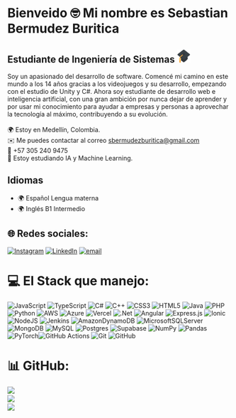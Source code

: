 Bienveido 🤓 Mi nombre es Sebastian Bermudez Buritica
==========================================================================================================================================

Estudiante de Ingeniería de Sistemas <img src="https://github.com/twitter/twemoji/blob/master/assets/svg/1f393.svg" width="30" height="30">
------------------

Soy un apasionado del desarrollo de software. Comencé mi camino en este mundo a los 14 años gracias a los videojuegos y su desarrollo, empezando con el estudio de Unity y C#. Ahora soy estudiante de desarrollo web e inteligencia artificial, con una gran ambición por nunca dejar de aprender y por usar mi conocimiento para ayudar a empresas y personas a aprovechar la tecnología al máximo, contribuyendo a su evolución.<br>
<br>
🌍 Estoy en Medellín, Colombia.<br>
✉️ Me puedes contactar al correo sbermudezburitica@gmail.com<br>
📱 +57 305 240 9475<br>
🧠 Estoy estudiando IA y Machine Learning.<br>

## Idiomas
* 🌍  Español Lengua materna
* 🌍  Inglés B1 Intermedio


## 🌐 Redes sociales:
[![Instagram](https://img.shields.io/badge/Instagram-%23E4405F.svg?logo=Instagram&logoColor=white)](https://instagram.com/simontry) [![LinkedIn](https://img.shields.io/badge/LinkedIn-%230077B5.svg?logo=linkedin&logoColor=white)](https://linkedin.com/in/simon-sanchez-maya) [![email](https://img.shields.io/badge/Email-D14836?logo=gmail&logoColor=white)](mailto:simon.sanchezmaya2000@gmail.com) 

# 💻 El Stack que manejo:
![JavaScript](https://img.shields.io/badge/javascript-%23323330.svg?style=for-the-badge&logo=javascript&logoColor=%23F7DF1E) ![TypeScript](https://img.shields.io/badge/typescript-%23007ACC.svg?style=for-the-badge&logo=typescript&logoColor=white) ![C#](https://img.shields.io/badge/c%23-%23239120.svg?style=for-the-badge&logo=csharp&logoColor=white) ![C++](https://img.shields.io/badge/c++-%2300599C.svg?style=for-the-badge&logo=c%2B%2B&logoColor=white) ![CSS3](https://img.shields.io/badge/css3-%231572B6.svg?style=for-the-badge&logo=css3&logoColor=white) ![HTML5](https://img.shields.io/badge/html5-%23E34F26.svg?style=for-the-badge&logo=html5&logoColor=white) ![Java](https://img.shields.io/badge/java-%23ED8B00.svg?style=for-the-badge&logo=openjdk&logoColor=white) ![PHP](https://img.shields.io/badge/php-%23777BB4.svg?style=for-the-badge&logo=php&logoColor=white) ![Python](https://img.shields.io/badge/python-3670A0?style=for-the-badge&logo=python&logoColor=ffdd54) ![AWS](https://img.shields.io/badge/AWS-%23FF9900.svg?style=for-the-badge&logo=amazon-aws&logoColor=white) ![Azure](https://img.shields.io/badge/azure-%230072C6.svg?style=for-the-badge&logo=microsoftazure&logoColor=white) ![Vercel](https://img.shields.io/badge/vercel-%23000000.svg?style=for-the-badge&logo=vercel&logoColor=white) ![.Net](https://img.shields.io/badge/.NET-5C2D91?style=for-the-badge&logo=.net&logoColor=white) ![Angular](https://img.shields.io/badge/angular-%23DD0031.svg?style=for-the-badge&logo=angular&logoColor=white) ![Express.js](https://img.shields.io/badge/express.js-%23404d59.svg?style=for-the-badge&logo=express&logoColor=%2361DAFB) ![Ionic](https://img.shields.io/badge/Ionic-%233880FF.svg?style=for-the-badge&logo=Ionic&logoColor=white) ![NodeJS](https://img.shields.io/badge/node.js-6DA55F?style=for-the-badge&logo=node.js&logoColor=white) ![Jenkins](https://img.shields.io/badge/jenkins-%232C5263.svg?style=for-the-badge&logo=jenkins&logoColor=white) ![AmazonDynamoDB](https://img.shields.io/badge/Amazon%20DynamoDB-4053D6?style=for-the-badge&logo=Amazon%20DynamoDB&logoColor=white) ![MicrosoftSQLServer](https://img.shields.io/badge/Microsoft%20SQL%20Server-CC2927?style=for-the-badge&logo=microsoft%20sql%20server&logoColor=white) ![MongoDB](https://img.shields.io/badge/MongoDB-%234ea94b.svg?style=for-the-badge&logo=mongodb&logoColor=white) ![MySQL](https://img.shields.io/badge/mysql-4479A1.svg?style=for-the-badge&logo=mysql&logoColor=white) ![Postgres](https://img.shields.io/badge/postgres-%23316192.svg?style=for-the-badge&logo=postgresql&logoColor=white) ![Supabase](https://img.shields.io/badge/Supabase-3ECF8E?style=for-the-badge&logo=supabase&logoColor=white) ![NumPy](https://img.shields.io/badge/numpy-%23013243.svg?style=for-the-badge&logo=numpy&logoColor=white) ![Pandas](https://img.shields.io/badge/pandas-%23150458.svg?style=for-the-badge&logo=pandas&logoColor=white) ![PyTorch](https://img.shields.io/badge/PyTorch-%23EE4C2C.svg?style=for-the-badge&logo=PyTorch&logoColor=white)![GitHub Actions](https://img.shields.io/badge/github%20actions-%232671E5.svg?style=for-the-badge&logo=githubactions&logoColor=white) ![Git](https://img.shields.io/badge/git-%23F05033.svg?style=for-the-badge&logo=git&logoColor=white) ![GitHub](https://img.shields.io/badge/github-%23121011.svg?style=for-the-badge&logo=github&logoColor=white) 
# 📊 GitHub:
![](https://github-readme-stats.vercel.app/api?username=SimonTry&theme=dark&hide_border=true&include_all_commits=false&count_private=false)<br/>
![](https://nirzak-streak-stats.vercel.app/?user=SimonTry&theme=dark&hide_border=true)<br/>
![](https://github-readme-stats.vercel.app/api/top-langs/?username=SimonTry&theme=dark&hide_border=true&include_all_commits=false&count_private=false&layout=compact)
